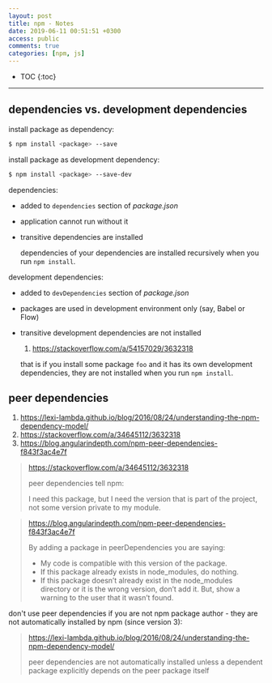 ```yaml
---
layout: post
title: npm - Notes
date: 2019-06-11 00:51:51 +0300
access: public
comments: true
categories: [npm, js]
---
```


<!-- more -->

* TOC
{:toc}
<hr>

dependencies vs. development dependencies
-----------------------------------------

install package as dependency:

```sh
$ npm install <package> --save
```

install package as development dependency:

```sh
$ npm install <package> --save-dev
```

dependencies:

- added to `dependencies` section of _package.json_
- application cannot run without it
- transitive dependencies are installed

  dependencies of your dependencies are installed recursively when you run
  `npm install`.

development dependencies:

- added to `devDependencies` section of _package.json_
- packages are used in development environment only (say, Babel or Flow)
- transitive development dependencies are not installed

  1. <https://stackoverflow.com/a/54157029/3632318>

  that is if you install some package `foo` and it has its own development
  dependencies, they are not installed when you run `npm install`.

peer dependencies
-----------------

1. <https://lexi-lambda.github.io/blog/2016/08/24/understanding-the-npm-dependency-model/>
2. <https://stackoverflow.com/a/34645112/3632318>
3. <https://blog.angularindepth.com/npm-peer-dependencies-f843f3ac4e7f>

> <https://stackoverflow.com/a/34645112/3632318>
>
> peer dependencies tell npm:
>
> I need this package, but I need the version that is part of the project, not
> some version private to my module.

> <https://blog.angularindepth.com/npm-peer-dependencies-f843f3ac4e7f>
>
> By adding a package in peerDependencies you are saying:
>
> - My code is compatible with this version of the package.
> - If this package already exists in node_modules, do nothing.
> - If this package doesn’t already exist in the node_modules directory or it
>   is the wrong version, don’t add it. But, show a warning to the user that
>   it wasn’t found.

don't use peer dependencies if you are not npm package author - they are not
automatically installed by npm (since version 3):

> <https://lexi-lambda.github.io/blog/2016/08/24/understanding-the-npm-dependency-model/>
>
> peer dependencies are not automatically installed unless a dependent package
> explicitly depends on the peer package itself
